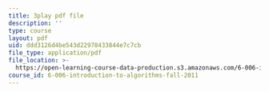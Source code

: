 ```yaml
---
title: 3play pdf file
description: ''
type: course
layout: pdf
uid: ddd3126d4be543d22978433844e7c7cb
file_type: application/pdf
file_location: >-
  https://open-learning-course-data-production.s3.amazonaws.com/6-006-introduction-to-algorithms-fall-2011/ddd3126d4be543d22978433844e7c7cb_eGSXsaJ-BlY.pdf
course_id: 6-006-introduction-to-algorithms-fall-2011
---
```


